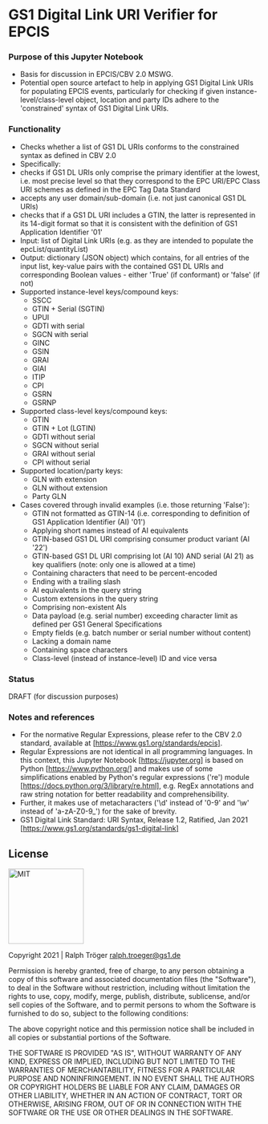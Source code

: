# GS1 Digital Link URI Verifier for EPCIS

### Purpose of this Jupyter Notebook
* Basis for discussion in EPCIS/CBV 2.0 MSWG.
* Potential open source artefact to help in applying GS1 Digital Link URIs for populating EPCIS events, particularly for checking if given instance-level/class-level object, location and party IDs adhere to the 'constrained' syntax of GS1 Digital Link URIs.

### Functionality
* Checks whether a list of GS1 DL URIs conforms to the constrained syntax as defined in CBV 2.0
* Specifically:
 * checks if GS1 DL URIs only comprise the primary identifier at the lowest, i.e. most precise level so that they correspond to the EPC URI/EPC Class URI schemes as defined in the EPC Tag Data Standard
 * accepts any user domain/sub-domain (i.e. not just canonical GS1 DL URIs)
 * checks that if a GS1 DL URI includes a GTIN, the latter is represented in its 14-digit format so that it is consistent with the definition of GS1 Application Identifier '01' 
* Input: list of Digital Link URIs (e.g. as they are intended to populate the epcList/quantityList)
* Output: dictionary (JSON object) which contains, for all entries of the input list, key-value pairs with the contained GS1 DL URIs and corresponding Boolean values - either 'True' (if conformant) or 'false' (if not)
* Supported instance-level keys/compound keys: 
  * SSCC 
  * GTIN + Serial (SGTIN)
  * UPUI
  * GDTI with serial
  * SGCN with serial
  * GINC
  * GSIN 
  * GRAI
  * GIAI
  * ITIP
  * CPI
  * GSRN
  * GSRNP
* Supported class-level keys/compound keys: 
  * GTIN
  * GTIN + Lot (LGTIN)
  * GDTI without serial
  * SGCN without serial
  * GRAI without serial 
  * CPI without serial
* Supported location/party keys:
  * GLN with extension
  * GLN without extension
  * Party GLN
* Cases covered through invalid examples (i.e. those returning 'False'):
  * GTIN not formatted as GTIN-14 (i.e. corresponding to definition of GS1 Application Identifier (AI) '01')
  * Applying short names instead of AI equivalents
  * GTIN-based GS1 DL URI comprising consumer product variant (AI '22') 
  * GTIN-based GS1 DL URI comprising lot (AI 10) AND serial (AI 21) as key qualifiers (note: only one is allowed at a time)
  * Containing characters that need to be percent-encoded 
  * Ending with a trailing slash 
  * AI equivalents in the query string
  * Custom extensions in the query string
  * Comprising non-existent AIs
  * Data payload (e.g. serial number) exceeding character limit as defined per GS1 General Specifications
  * Empty fields (e.g. batch number or serial number without content)
  * Lacking a domain name
  * Containing space characters
  * Class-level (instead of instance-level) ID and vice versa

### Status
DRAFT (for discussion purposes)

### Notes and references 
* For the normative Regular Expressions, please refer to the CBV 2.0 standard, available at [https://www.gs1.org/standards/epcis]. 
* Regular Expressions are not identical in all programming languages. In this context, this Jupyter Notebook [https://jupyter.org] is based on Python [https://www.python.org/] and makes use of some simplifications enabled by Python's regular expressions ('re') module [https://docs.python.org/3/library/re.html], e.g. RegEx annotations and raw string notation for better readability and comprehensibility.
* Further, it makes use of metacharacters ('\d' instead of '0-9' and '\w' instead of 'a-zA-Z0-9_') for the sake of brevity.
* GS1 Digital Link Standard: URI Syntax, Release 1.2, Ratified, Jan 2021 [https://www.gs1.org/standards/gs1-digital-link] 

## License

<img alt="MIT" style="border-width:0" src="https://opensource.org/files/OSIApproved_1.png" width="150px;"/><br />

Copyright 2021 | Ralph Tröger <ralph.troeger@gs1.de>

Permission is hereby granted, free of charge, to any person obtaining a copy of this software and associated documentation files (the "Software"), to deal in the Software without restriction, including without limitation the rights to use, copy, modify, merge, publish, distribute, sublicense, and/or sell copies of the Software, and to permit persons to whom the Software is furnished to do so, subject to the following conditions:

The above copyright notice and this permission notice shall be included in all copies or substantial portions of the Software.

THE SOFTWARE IS PROVIDED "AS IS", WITHOUT WARRANTY OF ANY KIND, EXPRESS OR IMPLIED, INCLUDING BUT NOT LIMITED TO THE WARRANTIES OF MERCHANTABILITY, FITNESS FOR A PARTICULAR PURPOSE AND NONINFRINGEMENT. IN NO EVENT SHALL THE AUTHORS OR COPYRIGHT HOLDERS BE LIABLE FOR ANY CLAIM, DAMAGES OR OTHER LIABILITY, WHETHER IN AN ACTION OF CONTRACT, TORT OR OTHERWISE, ARISING FROM, OUT OF OR IN CONNECTION WITH THE SOFTWARE OR THE USE OR OTHER DEALINGS IN THE SOFTWARE.
